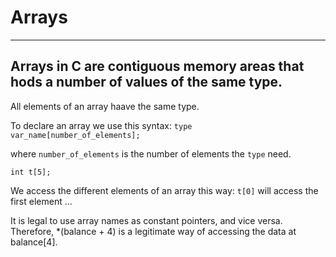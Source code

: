 # Arrays
---

## Arrays in C are contiguous memory areas that hods a number of values of the same type.

All elements of an array haave the same type.

To declare an array we use this syntax: ``type var_name[number_of_elements];``

where ``number_of_elements`` is the number of elements the ``type`` need.

``int t[5];``

We access the different elements of an array this way: ``t[0]`` will access the first element ...

It is legal to use array names as constant pointers, and vice versa. Therefore, \*(balance + 4) is a legitimate way of accessing the data at balance[4].



